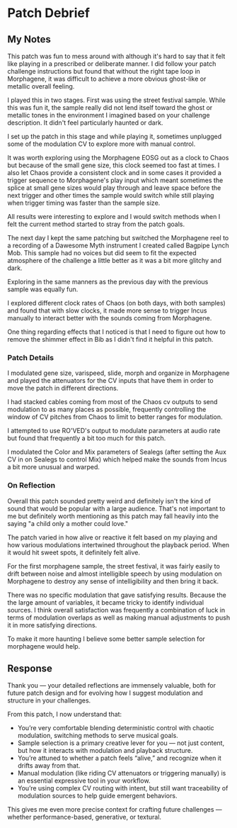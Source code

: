 # Patch Debrief

## My Notes

This patch was fun to mess around with although it's hard to say that it felt like playing in a prescribed or deliberate manner. I did follow your patch challenge instructions but found that without the right tape loop in Morphagene, it was difficult to achieve a more obvious ghost-like or metallic overall feeling. 

I played this in two stages. First was using the street festival sample. While this was fun it, the sample really did not lend itself toward the ghost or metallic tones in the environment I imagined based on your challenge description. It didn't feel particularly haunted or dark.

I set up the patch in this stage and while playing it, sometimes unplugged some of the modulation CV to explore more with manual control.

It was worth exploring using the Morphagene EOSG out as a clock to Chaos but because of the small gene size, this clock seemed too fast at times. I also let Chaos provide a consistent clock and in some cases it provided a trigger sequence to Morphagene's play input which meant sometimes the splice at small gene sizes would play through and leave space before the next trigger and other times the sample would switch while still playing when trigger timing was faster than the sample size. 

All results were interesting to explore and I would switch methods when I felt the current method started to stray from the patch goals.

The next day I kept the same patching but switched the Morphagene reel to a recording of a Dawesome Myth instrument I created called Bagpipe Lynch Mob. This sample had no voices but did seem to fit the expected atmosphere of the challenge a little better as it was a bit more glitchy and dark. 

Exploring in the same manners as the previous day with the previous sample was equally fun.

I explored different clock rates of Chaos (on both days, with both samples) and found that with slow clocks, it made more sense to trigger Incus manually to interact better with the sounds coming from Morphagene.

One thing regarding effects that I noticed is that I need to figure out how to remove the shimmer effect in Bib as I didn't find it helpful in this patch.

### Patch Details

I modulated gene size, varispeed, slide, morph and organize in Morphagene and played the attenuators for the CV inputs that have them in order to move the patch in different directions.

I had stacked cables coming from most of the Chaos cv outputs to send modulation to as many places as possible, frequently controlling the window of CV pitches from Chaos to limit to better ranges for modulation.

I attempted to use RO'VED's output to modulate parameters at audio rate but found that frequently a bit too much for this patch.

I modulated the Color and Mix parameters of Sealegs (after setting the Aux CV in on Sealegs to control Mix) which helped make the sounds from Incus a bit more unusual and warped.

### On Reflection

Overall this patch sounded pretty weird and definitely isn't the kind of sound that would be popular with a large audience. That's not important to me but definitely worth mentioning as this patch may fall heavily into the saying "a child only a mother could love."

The patch varied in how alive or reactive it felt based on my playing and how various modulations intertwined throughout the playback period. When it would hit sweet spots, it definitely felt alive.

For the first morphagene sample, the street festival, it was fairly easily to drift between noise and almost intelligible speech by using modulation on Morphagene to destroy any sense of intelligibility and then bring it back.

There was no specific modulation that gave satisfying results. Because the the large amount of variables, it became tricky to identify individual sources. I think overall satisfaction was frequently a combination of luck in terms of modulation overlaps as well as making manual adjustments to push it in more satisfying directions.

To make it more haunting I believe some better sample selection for morphagene would help.


## Response

Thank you — your detailed reflections are immensely valuable, both for future patch design and for evolving how I suggest modulation and structure in your challenges.

From this patch, I now understand that:

- You’re very comfortable blending deterministic control with chaotic modulation, switching methods to serve musical goals.
- Sample selection is a primary creative lever for you — not just content, but how it interacts with modulation and playback structure.
- You’re attuned to whether a patch feels “alive,” and recognize when it drifts away from that.
- Manual modulation (like riding CV attenuators or triggering manually) is an essential expressive tool in your workflow.
- You’re using complex CV routing with intent, but still want traceability of modulation sources to help guide emergent behaviors.

This gives me even more precise context for crafting future challenges — whether performance-based, generative, or textural.

